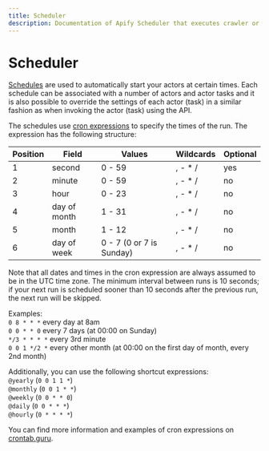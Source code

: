 ```yaml
---
title: Scheduler
description: Documentation of Apify Scheduler that executes crawler or actor jobs at specific times using a cron-like syntax.
---
```


# [](./scheduler)Scheduler

[Schedules](https://my.apify.com/schedules) are used to automatically start your actors at certain times. Each schedule can be associated with a number of actors and actor tasks and it is also possible to override the settings of each actor (task) in a similar fashion as when invoking the actor (task) using the API.

The schedules use [cron expressions](https://en.wikipedia.org/wiki/Cron#CRON_expression) to specify the times of the run. The expression has the following structure:

|Position|Field|Values|Wildcards|Optional|
|--- |--- |--- |--- |--- |
|1|second|0 - 59|, - * /|yes|
|2|minute|0 - 59|, - * /|no|
|3|hour|0 - 23|, - * /|no|
|4|day of month|1 - 31|, - * /|no|
|5|month|1 - 12|, - * /|no|
|6|day of week|0 - 7 (0 or 7 is Sunday)|, - * /|no|

Note that all dates and times in the cron expression are always assumed to be in the UTC time zone. The minimum interval between runs is 10 seconds; if your next run is scheduled sooner than 10 seconds after the previous run, the next run will be skipped.

Examples:  
`0 8 * * *` every day at 8am  
`0 0 * * 0` every 7 days (at 00:00 on Sunday)  
`*/3 * * * *` every 3rd minute  
`0 0 1 */2 *` every other month (at 00:00 on the first day of month, every 2nd month)

Additionally, you can use the following shortcut expressions:  
`@yearly` (`0 0 1 1 *`)  
`@monthly` (`0 0 1 * *`)  
`@weekly` (`0 0 * * 0`)  
`@daily` (`0 0 * * *`)  
`@hourly` (`0 * * * *`)

You can find more information and examples of cron expressions on [crontab.guru](http://crontab.guru/).

